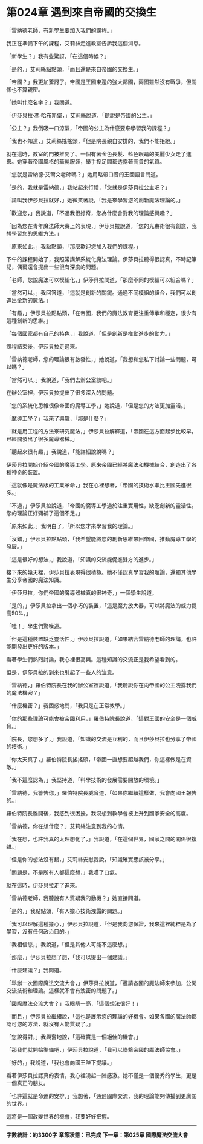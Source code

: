 # 第024章 遇到來自帝國的交換生

「雷納德老師，有新學生要加入我們的課程。」

我正在準備下午的課程，艾莉絲走進教室告訴我這個消息。

「新學生？」我有些驚訝，「在這個時候？」

「是的，」艾莉絲點點頭，「而且還是來自帝國的交換生。」

「帝國？」我更加驚訝了。帝國是王國東邊的強大鄰國，兩國雖然沒有戰爭，但關係也不算親密。

「她叫什麼名字？」我問道。

「伊莎貝拉·馮·哈布斯堡，」艾莉絲說道，「聽說是帝國的公主。」

「公主？」我倒吸一口涼氣，「帝國的公主為什麼要來學習我的課程？」

「我也不知道，」艾莉絲搖搖頭，「但是院長親自安排的，我們不能拒絕。」

就在這時，教室的門被推開了。一個有著金色長髮、藍色眼睛的美麗少女走了進來。她穿著帝國風格的華麗服裝，舉手投足間都透露著高貴的氣質。

「您就是雷納德·艾爾文老師嗎？」她用略帶口音的王國語言問道。

「是的，我就是雷納德，」我站起來行禮，「您就是伊莎貝拉公主吧？」

「請叫我伊莎貝拉就好，」她微笑著說，「我是來學習您的創新魔法理論的。」

「歡迎您，」我說道，「不過我很好奇，您為什麼會對我的理論感興趣？」

「因為您在青年魔法師大賽上的表現，」伊莎貝拉說道，「您的光束術很有創意，我想學習您的思維方法。」

「原來如此，」我點點頭，「那麼歡迎您加入我們的課程。」

下午的課程開始了，我照常講解系統化魔法理論。伊莎貝拉聽得很認真，不時記筆記，偶爾還會提出一些很有深度的問題。

「老師，您說魔法可以模組化，」伊莎貝拉問道，「那麼不同的模組可以組合嗎？」

「當然可以，」我回答道，「這就是創新的關鍵。通過不同模組的組合，我們可以創造出全新的魔法。」

「有趣，」伊莎貝拉點點頭，「在帝國，我們的魔法教育更注重傳承和穩定，很少有這種創新的思維。」

「每個國家都有自己的特色，」我說道，「但是創新是推動進步的動力。」

課程結束後，伊莎貝拉走過來。

「雷納德老師，您的理論很有啟發性，」她說道，「我想和您私下討論一些問題，可以嗎？」

「當然可以，」我說道，「我們去辦公室談吧。」

在辦公室裡，伊莎貝拉提出了很多深入的問題。

「您的系統化思維很像帝國的魔導工學，」她說道，「但是您的方法更加靈活。」

「魔導工學？」我來了興趣，「那是什麼？」

「就是用工程的方法來研究魔法，」伊莎貝拉解釋道，「帝國在這方面起步比較早，已經開發出了很多魔導器械。」

「聽起來很有趣，」我說道，「能詳細說說嗎？」

伊莎貝拉開始介紹帝國的魔導工學。原來帝國已經將魔法和機械結合，創造出了各種神奇的裝置。

「這就像是魔法版的工業革命，」我在心裡想著，「帝國的技術水準比王國先進很多。」

「不過，」伊莎貝拉說道，「帝國的魔導工學過於注重實用性，缺乏創新的靈活性。您的理論正好彌補了這個不足。」

「原來如此，」我明白了，「所以您才來學習我的理論。」

「沒錯，」伊莎貝拉點點頭，「我希望能將您的創新思維帶回帝國，推動魔導工學的發展。」

「這是很好的想法，」我說道，「知識的交流能促進雙方的進步。」

接下來的幾天裡，伊莎貝拉表現得很積極。她不僅認真學習我的理論，還和其他學生分享帝國的魔法知識。

「伊莎貝拉，你們帝國的魔導器械真的很神奇，」一個學生說道。

「是的，」伊莎貝拉拿出一個小巧的裝置，「這是魔力放大器，可以將魔法的威力提高50%。」

「哇！」學生們驚嘆道。

「但是這種裝置缺乏靈活性，」伊莎貝拉說道，「如果結合雷納德老師的理論，也許能開發出更好的版本。」

看著學生們熱烈討論，我心裡很高興。這種知識的交流正是我希望看到的。

但是，伊莎貝拉的到來也引起了一些人的注意。

「雷納德，」羅伯特院長在我的辦公室裡說道，「我聽說你在向帝國的公主洩露我們的魔法機密？」

「什麼機密？」我困惑地問，「我只是在正常教學。」

「你的那些理論可能會被帝國利用，」羅伯特院長說道，「這對王國的安全是一個威脅。」

「院長，您想多了，」我說道，「知識的交流是互利的，而且伊莎貝拉也分享了帝國的技術。」

「你太天真了，」羅伯特院長搖搖頭，「帝國一直想要超越我們，你這樣做是在資敵。」

「我不這麼認為，」我堅持道，「科學技術的發展需要開放的環境。」

「雷納德，我警告你，」羅伯特院長威脅道，「如果你繼續這樣做，我會向國王報告的。」

羅伯特院長離開後，我感到很困擾。我沒想到教學會被上升到國家安全的高度。

「雷納德，你在想什麼？」艾莉絲注意到我的心情。

「我在想，也許我真的太理想化了，」我說道，「在這個世界，國家之間的關係很複雜。」

「但是你的想法沒有錯，」艾莉絲安慰我說，「知識確實應該被分享。」

「問題是，不是所有人都這麼想，」我嘆了口氣。

就在這時，伊莎貝拉走了進來。

「雷納德老師，我聽說有人質疑我的動機？」她直接問道。

「是的，」我點點頭，「有人擔心技術洩露的問題。」

「我可以理解這種擔心，」伊莎貝拉說道，「但是我向您保證，我來這裡純粹是為了學習，沒有任何政治目的。」

「我相信您，」我說道，「但是其他人可能不這麼想。」

「那麼，」伊莎貝拉想了想，「我可以提出一個建議。」

「什麼建議？」我問道。

「舉辦一次國際魔法交流大會，」伊莎貝拉說道，「邀請各國的魔法師來參加，公開交流技術和理論。這樣就不會有洩密的問題了。」

「國際魔法交流大會？」我眼睛一亮，「這個想法很好！」

「而且，」伊莎貝拉繼續說，「這也是展示您的理論的好機會。如果各國的魔法師都認可您的方法，就沒有人能質疑了。」

「您說得對，」我興奮地說，「這確實是一個絕佳的機會。」

「那我們就開始準備吧，」伊莎貝拉說道，「我可以聯繫帝國的魔法師協會。」

「好的，」我說道，「我也會向國王陛下提議。」

看著伊莎貝拉認真的表情，我心裡湧起一陣感激。她不僅是一個優秀的學生，更是一個真正的朋友。

「也許這就是命運的安排，」我想著，「通過國際交流，我的理論能夠傳播到更廣闊的世界。」

這將是一個改變世界的機會，我要好好把握。

---

**字數統計：約3300字**
**章節狀態：已完成**
**下一章：第025章 國際魔法交流大會**
